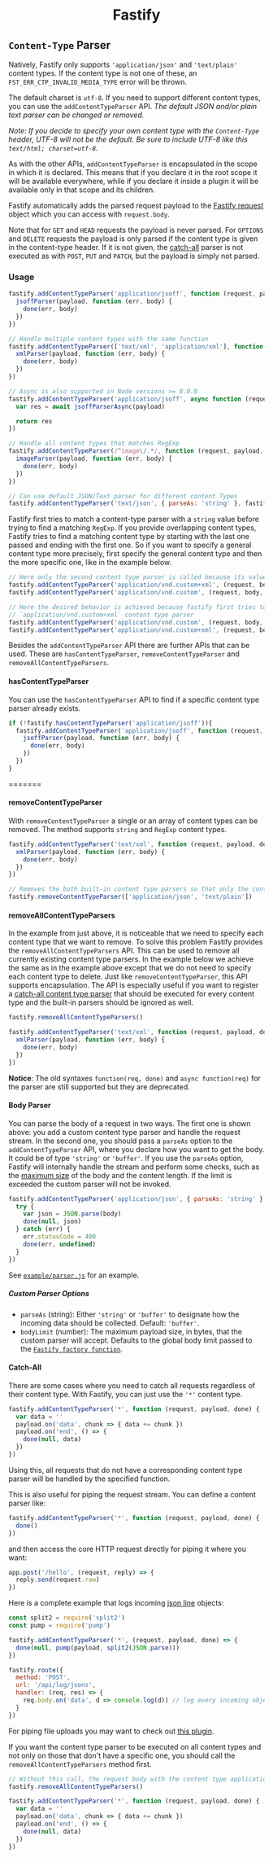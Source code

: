 <h1 align="center">Fastify</h1>

## `Content-Type` Parser
Natively, Fastify only supports `'application/json'` and `'text/plain'` content
types. If the content type is not one of these, an
`FST_ERR_CTP_INVALID_MEDIA_TYPE` error will be thrown.

The default charset is `utf-8`. If you need to support different content types,
you can use the `addContentTypeParser` API. *The default JSON and/or plain text
parser can be changed or removed.*

*Note: If you decide to specify your own content type with the `Content-Type`
header, UTF-8 will not be the default. Be sure to include UTF-8 like this
`text/html; charset=utf-8`.*

As with the other APIs, `addContentTypeParser` is encapsulated in the scope in
which it is declared. This means that if you declare it in the root scope it
will be available everywhere, while if you declare it inside a plugin it will be
available only in that scope and its children.

Fastify automatically adds the parsed request payload to the [Fastify
request](./Request.md) object which you can access with `request.body`.

Note that for `GET` and `HEAD` requests the payload is never parsed. For
`OPTIONS` and `DELETE` requests the payload is only parsed if the content type
is given in the content-type header. If it is not given, the
[catch-all](#catch-all) parser is not executed as with `POST`, `PUT` and
`PATCH`, but the payload is simply not parsed.

### Usage
```js
fastify.addContentTypeParser('application/jsoff', function (request, payload, done) {
  jsoffParser(payload, function (err, body) {
    done(err, body)
  })
})

// Handle multiple content types with the same function
fastify.addContentTypeParser(['text/xml', 'application/xml'], function (request, payload, done) {
  xmlParser(payload, function (err, body) {
    done(err, body)
  })
})

// Async is also supported in Node versions >= 8.0.0
fastify.addContentTypeParser('application/jsoff', async function (request, payload) {
  var res = await jsoffParserAsync(payload)

  return res
})

// Handle all content types that matches RegExp
fastify.addContentTypeParser(/^image\/.*/, function (request, payload, done) {
  imageParser(payload, function (err, body) {
    done(err, body)
  })
})

// Can use default JSON/Text parser for different content Types
fastify.addContentTypeParser('text/json', { parseAs: 'string' }, fastify.getDefaultJsonParser('ignore', 'ignore'))
```

Fastify first tries to match a content-type parser with a `string` value before
trying to find a matching `RegExp`. If you provide overlapping content types,
Fastify tries to find a matching content type by starting with the last one
passed and ending with the first one. So if you want to specify a general
content type more precisely, first specify the general content type and then the
more specific one, like in the example below.

```js
// Here only the second content type parser is called because its value also matches the first one
fastify.addContentTypeParser('application/vnd.custom+xml', (request, body, done) => {} )
fastify.addContentTypeParser('application/vnd.custom', (request, body, done) => {} )

// Here the desired behavior is achieved because fastify first tries to match the
// `application/vnd.custom+xml` content type parser
fastify.addContentTypeParser('application/vnd.custom', (request, body, done) => {} )
fastify.addContentTypeParser('application/vnd.custom+xml', (request, body, done) => {} )
```

Besides the `addContentTypeParser` API there are further APIs that can be used.
These are `hasContentTypeParser`, `removeContentTypeParser` and
`removeAllContentTypeParsers`.

#### hasContentTypeParser

You can use the `hasContentTypeParser` API to find if a specific content type
parser already exists.

```js
if (!fastify.hasContentTypeParser('application/jsoff')){
  fastify.addContentTypeParser('application/jsoff', function (request, payload, done) {
    jsoffParser(payload, function (err, body) {
      done(err, body)
    })
  })
}
```

=======
#### removeContentTypeParser

With `removeContentTypeParser` a single or an array of content types can be
removed. The method supports `string` and `RegExp` content types.

```js
fastify.addContentTypeParser('text/xml', function (request, payload, done) {
  xmlParser(payload, function (err, body) {
    done(err, body)
  })
})

// Removes the both built-in content type parsers so that only the content type parser for text/html is available
fastify.removeContentTypeParser(['application/json', 'text/plain'])
```

#### removeAllContentTypeParsers

In the example from just above, it is noticeable that we need to specify each
content type that we want to remove. To solve this problem Fastify provides the
`removeAllContentTypeParsers` API. This can be used to remove all currently
existing content type parsers. In the example below we achieve the same as in
the example above except that we do not need to specify each content type to
delete. Just like `removeContentTypeParser`, this API supports encapsulation.
The API is especially useful if you want to register a [catch-all content type
parser](#catch-all) that should be executed for every content type and the
built-in parsers should be ignored as well.

```js
fastify.removeAllContentTypeParsers()

fastify.addContentTypeParser('text/xml', function (request, payload, done) {
  xmlParser(payload, function (err, body) {
    done(err, body)
  })
})
```

**Notice**: The old syntaxes `function(req, done)` and `async function(req)` for
the parser are still supported but they are deprecated.

#### Body Parser
You can parse the body of a request in two ways. The first one is shown above:
you add a custom content type parser and handle the request stream. In the
second one, you should pass a `parseAs` option to the `addContentTypeParser`
API, where you declare how you want to get the body. It could be of type
`'string'` or `'buffer'`. If you use the `parseAs` option, Fastify will
internally handle the stream and perform some checks, such as the [maximum
size](./Server.md#factory-body-limit) of the body and the content length. If the
limit is exceeded the custom parser will not be invoked.
```js
fastify.addContentTypeParser('application/json', { parseAs: 'string' }, function (req, body, done) {
  try {
    var json = JSON.parse(body)
    done(null, json)
  } catch (err) {
    err.statusCode = 400
    done(err, undefined)
  }
})
```

See
[`example/parser.js`](https://github.com/fastify/fastify/blob/main/examples/parser.js)
for an example.

##### Custom Parser Options
+ `parseAs` (string): Either `'string'` or `'buffer'` to designate how the
  incoming data should be collected. Default: `'buffer'`.
+ `bodyLimit` (number): The maximum payload size, in bytes, that the custom
  parser will accept. Defaults to the global body limit passed to the [`Fastify
  factory function`](./Server.md#bodylimit).

#### Catch-All
There are some cases where you need to catch all requests regardless of their
content type. With Fastify, you can just use the `'*'` content type.
```js
fastify.addContentTypeParser('*', function (request, payload, done) {
  var data = ''
  payload.on('data', chunk => { data += chunk })
  payload.on('end', () => {
    done(null, data)
  })
})
```

Using this, all requests that do not have a corresponding content type parser
will be handled by the specified function.

This is also useful for piping the request stream. You can define a content
parser like:

```js
fastify.addContentTypeParser('*', function (request, payload, done) {
  done()
})
```

and then access the core HTTP request directly for piping it where you want:

```js
app.post('/hello', (request, reply) => {
  reply.send(request.raw)
})
```

Here is a complete example that logs incoming [json
line](https://jsonlines.org/) objects:

```js
const split2 = require('split2')
const pump = require('pump')

fastify.addContentTypeParser('*', (request, payload, done) => {
  done(null, pump(payload, split2(JSON.parse)))
})

fastify.route({
  method: 'POST',
  url: '/api/log/jsons',
  handler: (req, res) => {
    req.body.on('data', d => console.log(d)) // log every incoming object
  }
})
 ```

For piping file uploads you may want to check out [this
plugin](https://github.com/fastify/fastify-multipart).

If you want the content type parser to be executed on all content types and not
only on those that don't have a specific one, you should call the
`removeAllContentTypeParsers` method first.

```js
// Without this call, the request body with the content type application/json would be processed by the built-in JSON parser
fastify.removeAllContentTypeParsers()

fastify.addContentTypeParser('*', function (request, payload, done) {
  var data = ''
  payload.on('data', chunk => { data += chunk })
  payload.on('end', () => {
    done(null, data)
  })
})
```
